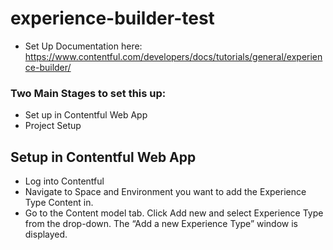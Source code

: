 # experience-builder-test
* Set Up Documentation here: https://www.contentful.com/developers/docs/tutorials/general/experience-builder/

### Two Main Stages to set this up:
* Set up in Contentful Web App
* Project Setup

## Setup in Contentful Web App
* Log into Contentful
* Navigate to Space and Environment you want to add the Experience Type Content in.
* Go to the Content model tab. Click Add new and select Experience Type from the drop-down. The “Add a new Experience Type” window is displayed.

